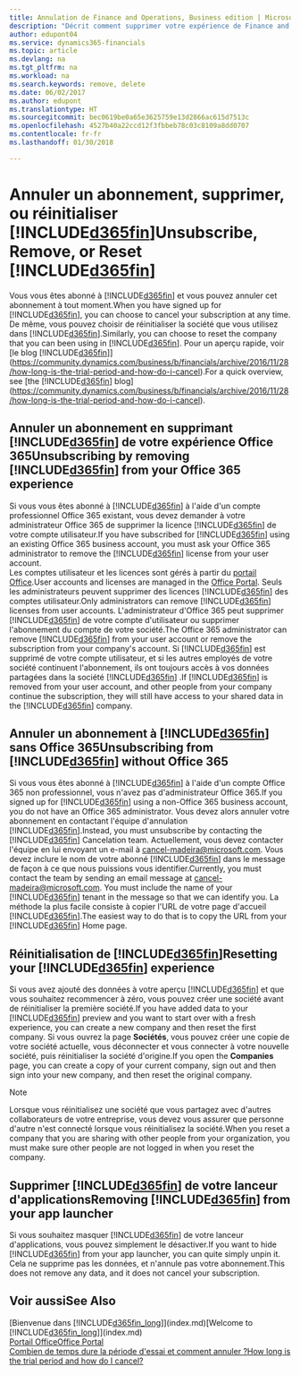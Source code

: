 ```yaml
---
title: Annulation de Finance and Operations, Business edition | Microsoft Docs
description: "Décrit comment supprimer votre expérience de Finance and Operations, Business edition."
author: edupont04
ms.service: dynamics365-financials
ms.topic: article
ms.devlang: na
ms.tgt_pltfrm: na
ms.workload: na
ms.search.keywords: remove, delete
ms.date: 06/02/2017
ms.author: edupont
ms.translationtype: HT
ms.sourcegitcommit: bec0619be0a65e3625759e13d2866ac615d7513c
ms.openlocfilehash: 4527b40a22ccd12f3fbbeb78c03c8109a8dd0707
ms.contentlocale: fr-fr
ms.lasthandoff: 01/30/2018

---
```

# <a name="unsubscribe-remove-or-reset-included365finincludesd365finmdmd"></a><span data-ttu-id="b6396-103">Annuler un abonnement, supprimer, ou réinitialiser [!INCLUDE[d365fin](includes/d365fin_md.md)]</span><span class="sxs-lookup"><span data-stu-id="b6396-103">Unsubscribe, Remove, or Reset [!INCLUDE[d365fin](includes/d365fin_md.md)]</span></span>
<span data-ttu-id="b6396-104">Vous vous êtes abonné à [!INCLUDE[d365fin](includes/d365fin_md.md)] et vous pouvez annuler cet abonnement à tout moment.</span><span class="sxs-lookup"><span data-stu-id="b6396-104">When you have signed up for [!INCLUDE[d365fin](includes/d365fin_md.md)], you can choose to cancel your subscription at any time.</span></span> <span data-ttu-id="b6396-105">De même, vous pouvez choisir de réinitialiser la société que vous utilisez dans [!INCLUDE[d365fin](includes/d365fin_md.md)].</span><span class="sxs-lookup"><span data-stu-id="b6396-105">Similarly, you can choose to reset the company that you can been using in [!INCLUDE[d365fin](includes/d365fin_md.md)].</span></span> <span data-ttu-id="b6396-106">Pour un aperçu rapide, voir [le blog [!INCLUDE[d365fin](includes/d365fin_md.md)]](https://community.dynamics.com/business/b/financials/archive/2016/11/28/how-long-is-the-trial-period-and-how-do-i-cancel).</span><span class="sxs-lookup"><span data-stu-id="b6396-106">For a quick overview, see [the [!INCLUDE[d365fin](includes/d365fin_md.md)] blog](https://community.dynamics.com/business/b/financials/archive/2016/11/28/how-long-is-the-trial-period-and-how-do-i-cancel).</span></span>  

## <a name="unsubscribing-by-removing-included365finincludesd365finmdmd-from-your-office-365-experience"></a><span data-ttu-id="b6396-107">Annuler un abonnement en supprimant [!INCLUDE[d365fin](includes/d365fin_md.md)] de votre expérience Office 365</span><span class="sxs-lookup"><span data-stu-id="b6396-107">Unsubscribing by removing [!INCLUDE[d365fin](includes/d365fin_md.md)] from your Office 365 experience</span></span>
<span data-ttu-id="b6396-108">Si vous vous êtes abonné à [!INCLUDE[d365fin](includes/d365fin_md.md)] à l'aide d'un compte professionnel Office 365 existant, vous devez demander à votre administrateur Office 365 de supprimer la licence [!INCLUDE[d365fin](includes/d365fin_md.md)] de votre compte utilisateur.</span><span class="sxs-lookup"><span data-stu-id="b6396-108">If you have subscribed for [!INCLUDE[d365fin](includes/d365fin_md.md)] using an existing Office 365 business account, you must ask your Office 365 administrator to remove the [!INCLUDE[d365fin](includes/d365fin_md.md)] license from your user account.</span></span>  
<span data-ttu-id="b6396-109">Les comptes utilisateur et les licences sont gérés à partir du [portail Office](https://portal.office.com).</span><span class="sxs-lookup"><span data-stu-id="b6396-109">User accounts and licenses are managed in the [Office Portal](https://portal.office.com).</span></span> <span data-ttu-id="b6396-110">Seuls les administrateurs peuvent supprimer des licences [!INCLUDE[d365fin](includes/d365fin_md.md)] des comptes utilisateur.</span><span class="sxs-lookup"><span data-stu-id="b6396-110">Only administrators can remove [!INCLUDE[d365fin](includes/d365fin_md.md)] licenses from user accounts.</span></span> <span data-ttu-id="b6396-111">L'administrateur d'Office 365 peut supprimer [!INCLUDE[d365fin](includes/d365fin_md.md)] de votre compte d'utilisateur ou supprimer l'abonnement du compte de votre société.</span><span class="sxs-lookup"><span data-stu-id="b6396-111">The Office 365 administrator can remove [!INCLUDE[d365fin](includes/d365fin_md.md)] from your user account or remove the subscription from your company's account.</span></span> <span data-ttu-id="b6396-112">Si [!INCLUDE[d365fin](includes/d365fin_md.md)] est supprimé de votre compte utilisateur, et si les autres employés de votre société continuent l'abonnement, ils ont toujours accès à vos données partagées dans la société [!INCLUDE[d365fin](includes/d365fin_md.md)] .</span><span class="sxs-lookup"><span data-stu-id="b6396-112">If [!INCLUDE[d365fin](includes/d365fin_md.md)] is removed from your user account, and other people from your company continue the subscription, they will still have access to your shared data in the [!INCLUDE[d365fin](includes/d365fin_md.md)] company.</span></span>  

## <a name="unsubscribing-from-included365finincludesd365finmdmd-without-office-365"></a><span data-ttu-id="b6396-113">Annuler un abonnement à [!INCLUDE[d365fin](includes/d365fin_md.md)] sans Office 365</span><span class="sxs-lookup"><span data-stu-id="b6396-113">Unsubscribing from [!INCLUDE[d365fin](includes/d365fin_md.md)] without Office 365</span></span>
<span data-ttu-id="b6396-114">Si vous vous êtes abonné à [!INCLUDE[d365fin](includes/d365fin_md.md)] à l'aide d'un compte Office 365 non professionnel, vous n'avez pas d'administrateur Office 365.</span><span class="sxs-lookup"><span data-stu-id="b6396-114">If you signed up for [!INCLUDE[d365fin](includes/d365fin_md.md)] using a non-Office 365 business account, you do not have an Office 365 administrator.</span></span> <span data-ttu-id="b6396-115">Vous devez alors annuler votre abonnement en contactant l'équipe d'annulation [!INCLUDE[d365fin](includes/d365fin_md.md)].</span><span class="sxs-lookup"><span data-stu-id="b6396-115">Instead, you must unsubscribe by contacting the [!INCLUDE[d365fin](includes/d365fin_md.md)] Cancelation team.</span></span> <span data-ttu-id="b6396-116">Actuellement, vous devez contacter l'équipe en lui envoyant un e-mail à cancel-madeira@microsoft.com. Vous devez inclure le nom de votre abonné [!INCLUDE[d365fin](includes/d365fin_md.md)] dans le message de façon à ce que nous puissions vous identifier.</span><span class="sxs-lookup"><span data-stu-id="b6396-116">Currently, you must contact the team by sending an email message at cancel-madeira@microsoft.com. You must include the name of your [!INCLUDE[d365fin](includes/d365fin_md.md)] tenant in the message so that we can identify you.</span></span> <span data-ttu-id="b6396-117">La méthode la plus facile consiste à copier l'URL de votre page d'accueil [!INCLUDE[d365fin](includes/d365fin_md.md)].</span><span class="sxs-lookup"><span data-stu-id="b6396-117">The easiest way to do that is to copy the URL from your [!INCLUDE[d365fin](includes/d365fin_md.md)] Home page.</span></span>  

## <a name="resetting-your-included365finincludesd365finmdmd-experience"></a><span data-ttu-id="b6396-118">Réinitialisation de [!INCLUDE[d365fin](includes/d365fin_md.md)]</span><span class="sxs-lookup"><span data-stu-id="b6396-118">Resetting your [!INCLUDE[d365fin](includes/d365fin_md.md)] experience</span></span>
<span data-ttu-id="b6396-119">Si vous avez ajouté des données à votre aperçu [!INCLUDE[d365fin](includes/d365fin_md.md)] et que vous souhaitez recommencer à zéro, vous pouvez créer une société avant de réinitialiser la première société.</span><span class="sxs-lookup"><span data-stu-id="b6396-119">If you have added data to your [!INCLUDE[d365fin](includes/d365fin_md.md)] preview and you want to start over with a fresh experience, you can create a new company and then reset the first company.</span></span> <span data-ttu-id="b6396-120">Si vous ouvrez la page **Sociétés**, vous pouvez créer une copie de votre société actuelle, vous déconnecter et vous connecter à votre nouvelle société, puis réinitialiser la société d'origine.</span><span class="sxs-lookup"><span data-stu-id="b6396-120">If you open the **Companies** page, you can create a copy of your current company, sign out and then sign into your new company, and then reset the original company.</span></span>  
> [!NOTE]  
>   <span data-ttu-id="b6396-121">Lorsque vous réinitialisez une société que vous partagez avec d'autres collaborateurs de votre entreprise, vous devez vous assurer que personne d'autre n'est connecté lorsque vous réinitialisez la société.</span><span class="sxs-lookup"><span data-stu-id="b6396-121">When you reset a company that you are sharing with other people from your organization, you must make sure other people are not logged in when you reset the company.</span></span>  

## <a name="removing-included365finincludesd365finmdmd-from-your-app-launcher"></a><span data-ttu-id="b6396-122">Supprimer [!INCLUDE[d365fin](includes/d365fin_md.md)] de votre lanceur d'applications</span><span class="sxs-lookup"><span data-stu-id="b6396-122">Removing [!INCLUDE[d365fin](includes/d365fin_md.md)] from your app launcher</span></span>
<span data-ttu-id="b6396-123">Si vous souhaitez masquer [!INCLUDE[d365fin](includes/d365fin_md.md)] de votre lanceur d'applications, vous pouvez simplement le désactiver.</span><span class="sxs-lookup"><span data-stu-id="b6396-123">If you want to hide [!INCLUDE[d365fin](includes/d365fin_md.md)] from your app launcher, you can quite simply unpin it.</span></span> <span data-ttu-id="b6396-124">Cela ne supprime pas les données, et n'annule pas votre abonnement.</span><span class="sxs-lookup"><span data-stu-id="b6396-124">This does not remove any data, and it does not cancel your subscription.</span></span>  

## <a name="see-also"></a><span data-ttu-id="b6396-125">Voir aussi</span><span class="sxs-lookup"><span data-stu-id="b6396-125">See Also</span></span>
<span data-ttu-id="b6396-126">[Bienvenue dans [!INCLUDE[d365fin_long](includes/d365fin_long_md.md)]](index.md)</span><span class="sxs-lookup"><span data-stu-id="b6396-126">[Welcome to [!INCLUDE[d365fin_long](includes/d365fin_long_md.md)]](index.md)</span></span>  
[<span data-ttu-id="b6396-127">Portail Office</span><span class="sxs-lookup"><span data-stu-id="b6396-127">Office Portal</span></span>](https://portal.office.com)  
[<span data-ttu-id="b6396-128">Combien de temps dure la période d'essai et comment annuler ?</span><span class="sxs-lookup"><span data-stu-id="b6396-128">How long is the trial period and how do I cancel?</span></span>](https://community.dynamics.com/business/b/financials/archive/2016/11/28/how-long-is-the-trial-period-and-how-do-i-cancel)  

